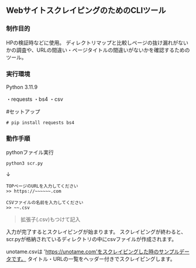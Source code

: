 ## WebサイトスクレイピングのためのCLIツール

### 制作目的
HPの検証時などに使用。
ディレクトリマップと比較しページの抜け漏れがないかの調査や、URLの間違い・ページタイトルの間違いがないかを確認するためのツール。

### 実行環境

Python 3.11.9

・requests
・bs4
・csv

#セットアップ

```
# pip install requests bs4
```

### 動作手順
pythonファイル実行

```
python3 scr.py
```
↓
```
TOPページのURLを入力してください
>> https://~~~~~~.com
```

```
CSVファイルの名前を入力してください
>> ~~.csv
```

> 拡張子(.csv)もつけて記入

入力が完了するとスクレイピングが始まります。
スクレイピングが終わると、scr.pyが格納されているディレクトリの中にcsvファイルが作成されます。

unotame.csvは 'https://unotame.com'をスクレイピングした時のサンプルデータです。
タイトル・URLの一覧をヘッダー付きでスクレイピングします。